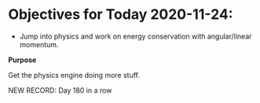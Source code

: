 # Objectives for Today 2020-11-24:

- Jump into physics and work on energy conservation with angular/linear momentum.

**Purpose**

Get the physics engine doing more stuff.

NEW RECORD: Day 180 in a row
